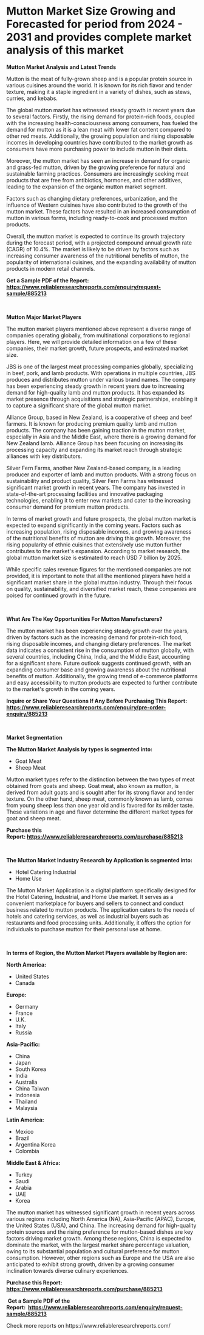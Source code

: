 <p><h1>Mutton Market Size Growing and Forecasted for period from 2024 - 2031 and provides complete market analysis of this market</h1></p><p><strong>Mutton Market Analysis and Latest Trends</strong></p>
<p><p>Mutton is the meat of fully-grown sheep and is a popular protein source in various cuisines around the world. It is known for its rich flavor and tender texture, making it a staple ingredient in a variety of dishes, such as stews, curries, and kebabs.</p><p>The global mutton market has witnessed steady growth in recent years due to several factors. Firstly, the rising demand for protein-rich foods, coupled with the increasing health-consciousness among consumers, has fueled the demand for mutton as it is a lean meat with lower fat content compared to other red meats. Additionally, the growing population and rising disposable incomes in developing countries have contributed to the market growth as consumers have more purchasing power to include mutton in their diets.</p><p>Moreover, the mutton market has seen an increase in demand for organic and grass-fed mutton, driven by the growing preference for natural and sustainable farming practices. Consumers are increasingly seeking meat products that are free from antibiotics, hormones, and other additives, leading to the expansion of the organic mutton market segment.</p><p>Factors such as changing dietary preferences, urbanization, and the influence of Western cuisines have also contributed to the growth of the mutton market. These factors have resulted in an increased consumption of mutton in various forms, including ready-to-cook and processed mutton products.</p><p>Overall, the mutton market is expected to continue its growth trajectory during the forecast period, with a projected compound annual growth rate (CAGR) of 10.4%. The market is likely to be driven by factors such as increasing consumer awareness of the nutritional benefits of mutton, the popularity of international cuisines, and the expanding availability of mutton products in modern retail channels.</p></p>
<p><strong>Get a Sample PDF of the Report:&nbsp; <a href="https://www.reliableresearchreports.com/enquiry/request-sample/885213">https://www.reliableresearchreports.com/enquiry/request-sample/885213</a></strong></p>
<p>&nbsp;</p>
<p><strong>Mutton Major Market Players</strong></p>
<p><p>The mutton market players mentioned above represent a diverse range of companies operating globally, from multinational corporations to regional players. Here, we will provide detailed information on a few of these companies, their market growth, future prospects, and estimated market size.</p><p>JBS is one of the largest meat processing companies globally, specializing in beef, pork, and lamb products. With operations in multiple countries, JBS produces and distributes mutton under various brand names. The company has been experiencing steady growth in recent years due to increasing demand for high-quality lamb and mutton products. It has expanded its market presence through acquisitions and strategic partnerships, enabling it to capture a significant share of the global mutton market.</p><p>Alliance Group, based in New Zealand, is a cooperative of sheep and beef farmers. It is known for producing premium quality lamb and mutton products. The company has been gaining traction in the mutton market, especially in Asia and the Middle East, where there is a growing demand for New Zealand lamb. Alliance Group has been focusing on increasing its processing capacity and expanding its market reach through strategic alliances with key distributors.</p><p>Silver Fern Farms, another New Zealand-based company, is a leading producer and exporter of lamb and mutton products. With a strong focus on sustainability and product quality, Silver Fern Farms has witnessed significant market growth in recent years. The company has invested in state-of-the-art processing facilities and innovative packaging technologies, enabling it to enter new markets and cater to the increasing consumer demand for premium mutton products.</p><p>In terms of market growth and future prospects, the global mutton market is expected to expand significantly in the coming years. Factors such as increasing population, rising disposable incomes, and growing awareness of the nutritional benefits of mutton are driving this growth. Moreover, the rising popularity of ethnic cuisines that extensively use mutton further contributes to the market's expansion. According to market research, the global mutton market size is estimated to reach USD 7 billion by 2025.</p><p>While specific sales revenue figures for the mentioned companies are not provided, it is important to note that all the mentioned players have held a significant market share in the global mutton industry. Through their focus on quality, sustainability, and diversified market reach, these companies are poised for continued growth in the future.</p></p>
<p>&nbsp;</p>
<p><strong>What Are The Key Opportunities For Mutton Manufacturers?</strong></p>
<p><p>The mutton market has been experiencing steady growth over the years, driven by factors such as the increasing demand for protein-rich food, rising disposable incomes, and changing dietary preferences. The market data indicates a consistent rise in the consumption of mutton globally, with several countries, including China, India, and the Middle East, accounting for a significant share. Future outlook suggests continued growth, with an expanding consumer base and growing awareness about the nutritional benefits of mutton. Additionally, the growing trend of e-commerce platforms and easy accessibility to mutton products are expected to further contribute to the market's growth in the coming years.</p></p>
<p><strong>Inquire or Share Your Questions If Any Before Purchasing This Report: <a href="https://www.reliableresearchreports.com/enquiry/pre-order-enquiry/885213">https://www.reliableresearchreports.com/enquiry/pre-order-enquiry/885213</a></strong></p>
<p>&nbsp;</p>
<p><strong>Market Segmentation</strong></p>
<p><strong>The Mutton Market Analysis by types is segmented into:</strong></p>
<p><ul><li>Goat Meat</li><li>Sheep Meat</li></ul></p>
<p><p>Mutton market types refer to the distinction between the two types of meat obtained from goats and sheep. Goat meat, also known as mutton, is derived from adult goats and is sought after for its strong flavor and tender texture. On the other hand, sheep meat, commonly known as lamb, comes from young sheep less than one year old and is favored for its milder taste. These variations in age and flavor determine the different market types for goat and sheep meat.</p></p>
<p><strong>Purchase this Report:&nbsp;<a href="https://www.reliableresearchreports.com/purchase/885213">https://www.reliableresearchreports.com/purchase/885213</a></strong></p>
<p>&nbsp;</p>
<p><strong>The Mutton Market Industry Research by Application is segmented into:</strong></p>
<p><ul><li>Hotel Catering Industrial</li><li>Home Use</li></ul></p>
<p><p>The Mutton Market Application is a digital platform specifically designed for the Hotel Catering, Industrial, and Home Use market. It serves as a convenient marketplace for buyers and sellers to connect and conduct business related to mutton products. The application caters to the needs of hotels and catering services, as well as industrial buyers such as restaurants and food processing units. Additionally, it offers the option for individuals to purchase mutton for their personal use at home.</p></p>
<p>&nbsp;</p>
<p><strong>In terms of Region, the Mutton Market Players available by Region are:</strong></p>
<p>
    <p> <strong> North America: </strong>
        <ul>
            <li>United States</li>
            <li>Canada</li>
        </ul>
        </p> 
    <p> <strong> Europe: </strong>
        <ul>
            <li>Germany</li>
            <li>France</li>
            <li>U.K.</li>
            <li>Italy</li>
            <li>Russia</li>
        </ul>
        </p> 
    <p> <strong> Asia-Pacific: </strong>
        <ul>
            <li>China</li>
            <li>Japan</li>
            <li>South Korea</li>
            <li>India</li>
            <li>Australia</li>
            <li>China Taiwan</li>
            <li>Indonesia</li>
            <li>Thailand</li>
            <li>Malaysia</li>
        </ul>
        </p> 
    <p> <strong> Latin America: </strong>
        <ul>
            <li>Mexico</li>
            <li>Brazil</li>
            <li>Argentina Korea</li>
            <li>Colombia</li>
        </ul>
        </p> 
    <p> <strong> Middle East & Africa: </strong>
        <ul>
            <li>Turkey</li>
            <li>Saudi</li>
            <li>Arabia</li>
            <li>UAE</li>
            <li>Korea</li>
        </ul>
    </p>
    </p>
<p><p>The mutton market has witnessed significant growth in recent years across various regions including North America (NA), Asia-Pacific (APAC), Europe, the United States (USA), and China. The increasing demand for high-quality protein sources and the rising preference for mutton-based dishes are key factors driving market growth. Among these regions, China is expected to dominate the market, with the largest market share percentage valuation, owing to its substantial population and cultural preference for mutton consumption. However, other regions such as Europe and the USA are also anticipated to exhibit strong growth, driven by a growing consumer inclination towards diverse culinary experiences.</p></p>
<p><strong>Purchase this Report: <a href="https://www.reliableresearchreports.com/purchase/885213">https://www.reliableresearchreports.com/purchase/885213</a></strong></p>
<p>&nbsp;<strong>Get a Sample PDF of the Report:&nbsp;&nbsp;<a href="https://www.reliableresearchreports.com/enquiry/request-sample/885213">https://www.reliableresearchreports.com/enquiry/request-sample/885213</a></strong></p>
<p><strong></strong></p>
<p>Check more reports on https://www.reliableresearchreports.com/</p>